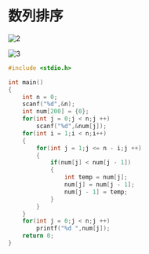 # 数列排序

![2](https://upload-images.jianshu.io/upload_images/9140378-39bb5fd4ea2bfaea.png?imageMogr2/auto-orient/strip%7CimageView2/2/w/640)


![3](https://upload-images.jianshu.io/upload_images/9140378-5f65a9a7b2330499.png?imageMogr2/auto-orient/strip%7CimageView2/2/w/1240)

```c
#include <stdio.h>

int main()
{
    int n = 0;
    scanf("%d",&n);
    int num[200] = {0};
    for(int j = 0;j < n;j ++)
        scanf("%d",&num[j]);
    for(int i = 1;i < n;i++)
    {
        for(int j = 1;j <= n - i;j ++)
        {
            if(num[j] < num[j - 1])
            {
                int temp = num[j];
                num[j] = num[j - 1];
                num[j - 1] = temp; 
            }
        }
    }
    for(int j = 0;j < n;j ++)
        printf("%d ",num[j]);
    return 0;
}
```
